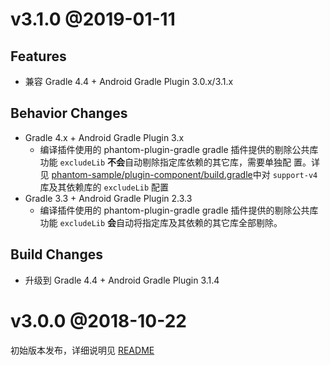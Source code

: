 
# v3.1.0 @2019-01-11

## Features

- 兼容 Gradle 4.4 + Android Gradle Plugin 3.0.x/3.1.x

## Behavior Changes

- Gradle 4.x + Android Gradle Plugin 3.x
  - 编译插件使用的 phantom-plugin-gradle gradle 插件提供的剔除公共库功能 `excludeLib` **不会**自动剔除指定库依赖的其它库，需要单独配
    置。详见 [phantom-sample/plugin-component/build.gradle](phantom-sample/plugin-component/build.gradle)中对 `support-v4`
    库及其依赖库的 `excludeLib` 配置
- Gradle 3.3 + Android Gradle Plugin 2.3.3
  - 编译插件使用的 phantom-plugin-gradle gradle 插件提供的剔除公共库功能 `excludeLib` **会**自动将指定库及其依赖的其它库全部剔除。

## Build Changes

- 升级到 Gradle 4.4 + Android Gradle Plugin 3.1.4

# v3.0.0 @2018-10-22

初始版本发布，详细说明见 [README](README.md)